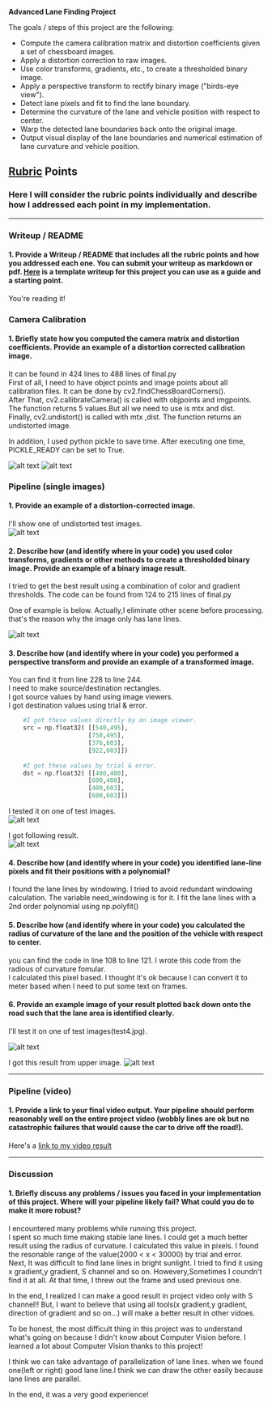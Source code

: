 **Advanced Lane Finding Project**

The goals / steps of this project are the following:

* Compute the camera calibration matrix and distortion coefficients given a set of chessboard images.
* Apply a distortion correction to raw images.
* Use color transforms, gradients, etc., to create a thresholded binary image.
* Apply a perspective transform to rectify binary image ("birds-eye view").
* Detect lane pixels and fit to find the lane boundary.
* Determine the curvature of the lane and vehicle position with respect to center.
* Warp the detected lane boundaries back onto the original image.
* Output visual display of the lane boundaries and numerical estimation of lane curvature and vehicle position.

[//]: # (Image References)

[image1]: ./writeup_calibration1_undist_before.jpg "original"
[image1_1]: ./writeup_calibration1_undist_after.jpg "Undistorted"

[image2]: ./writeup_undisorted_test_image.jpg   "undistorted test image"
[image3]: ./writeup_combined_binary.jpg         "Binary Example"
[image4]: ./writeup_perspected_transform_before.jpg "perspective transform before"
[image4_1]: ./writeup_perspected_transform_after.jpg "perspective transform after"
[image5]: ./test_images/test4.jpg                   "original"
[image5_1]: ./test_images_output/test4.jpg           "output"
[video1]: ./project_video_output.mp4 "Video"

## [Rubric](https://review.udacity.com/#!/rubrics/571/view) Points

### Here I will consider the rubric points individually and describe how I addressed each point in my implementation.  

---

### Writeup / README

#### 1. Provide a Writeup / README that includes all the rubric points and how you addressed each one.  You can submit your writeup as markdown or pdf.  [Here](https://github.com/udacity/CarND-Advanced-Lane-Lines/blob/master/writeup_template.md) is a template writeup for this project you can use as a guide and a starting point.  

You're reading it!

### Camera Calibration

#### 1. Briefly state how you computed the camera matrix and distortion coefficients. Provide an example of a distortion corrected calibration image.

It can be found in 424 lines to 488 lines of final.py   
First of all, I need to have object points and image points about all calibration files. It can be done by cv2.findChessBoardCorners().    
After That,  cv2.callibrateCamera() is called with objpoints and imgpoints.  The function returns 5 values.But all we need to use is mtx and dist.    
Finally, cv2.undistort() is called with mtx ,dist. The function returns an undistorted image.    

In addition, I used python pickle  to save time. After executing one time, PICKLE_READY can be set to True.


![alt text][image1]
![alt text][image1_1]

### Pipeline (single images)

#### 1. Provide an example of a distortion-corrected image.

I'll show one of undistorted test images.              
![alt text][image2]

#### 2. Describe how (and identify where in your code) you used color transforms, gradients or other methods to create a thresholded binary image.  Provide an example of a binary image result.

I tried to get the best result using a combination of color and gradient thresholds.  The code can be found from 124 to 215 lines of final.py     

One of example is below. Actually,I eliminate other scene before processing. that's the reason why the image only has lane lines.    


![alt text][image3]

#### 3. Describe how (and identify where in your code) you performed a perspective transform and provide an example of a transformed image.

You can find it from line 228 to line 244.     
I need to make source/destination rectangles.    
I got source values by hand using image viewers.   
I got destination values using trial & error.  


```python
    #I got these values directly by an image viewer.
    src = np.float32( [[540,495],
                      [750,495],
                      [376,603],
                      [922,603]])
    
    #I got these values by trial & error.
    dst = np.float32( [[400,400],
                      [600,400],
                      [400,603],
                      [600,603]])
```


I tested it on one of test images.     
![alt text][image4]

I got following result.     
![alt text][image4_1]

#### 4. Describe how (and identify where in your code) you identified lane-line pixels and fit their positions with a polynomial?

I found the lane lines by windowing. I tried to avoid redundant windowing calculation. The variable need_windowing is for it.
I fit the lane lines with a 2nd order polynomial using np.polyfit()


#### 5. Describe how (and identify where in your code) you calculated the radius of curvature of the lane and the position of the vehicle with respect to center.

you can find the code  in line 108 to line 121. I wrote this code from the radious of curvature fomular.   
I calculated this pixel based. I thought it's ok because I can convert it to meter based when I need to put some text on frames.    

#### 6. Provide an example image of your result plotted back down onto the road such that the lane area is identified clearly.
I'll test it on one of test images(test4.jpg).

![alt text][image5]


I got this result from upper image.
![alt text][image5_1]

---

### Pipeline (video)

#### 1. Provide a link to your final video output.  Your pipeline should perform reasonably well on the entire project video (wobbly lines are ok but no catastrophic failures that would cause the car to drive off the road!).

Here's a [link to my video result](./project_video_output.mp4)

---

### Discussion

#### 1. Briefly discuss any problems / issues you faced in your implementation of this project.  Where will your pipeline likely fail?  What could you do to make it more robust?

I encountered many problems while running this project.    
I spent so much time making stable lane lines. I could get a much better result using the radius of curvature. I calculated this value in pixels. I found the resonable range of the value(2000 < x < 30000) by trial and error.   
Next, It was difficult to find lane lines in bright sunlight. I tried to find it using x gradient,y gradient, S channel and so on. Howevery,Sometimes I coundn't find it at all. At that time, I threw out the frame and used previous one.   

In the end, I realized I can make a good result in project video only with S channel!! But, I want to believe that using all tools(x gradient,y gradient, direction of gradient and so on...) will make a better result in other vidoes.   

To be honest, the most difficult thing in this project was to understand what's going on because I didn't know about Computer Vision before. I learned a lot about Computer Vision thanks to this project!

I think we can take advantage of parallelization of lane lines.
when we found one(left or right) good lane line.I think we can draw the other easily because lane lines are parallel.

In the end, it was a very good experience!







